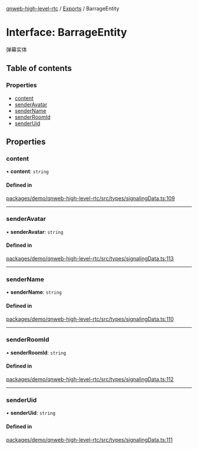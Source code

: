[qnweb-high-level-rtc](../README.md) / [Exports](../modules.md) / BarrageEntity

# Interface: BarrageEntity

弹幕实体

## Table of contents

### Properties

- [content](BarrageEntity.md#content)
- [senderAvatar](BarrageEntity.md#senderavatar)
- [senderName](BarrageEntity.md#sendername)
- [senderRoomId](BarrageEntity.md#senderroomid)
- [senderUid](BarrageEntity.md#senderuid)

## Properties

### content

• **content**: `string`

#### Defined in

[packages/demo/qnweb-high-level-rtc/src/types/signalingData.ts:109](https://github.com/Spencer17x/solutions/blob/84e2f808/Frontend/front-end-solutions/packages/demo/qnweb-high-level-rtc/src/types/signalingData.ts#L109)

___

### senderAvatar

• **senderAvatar**: `string`

#### Defined in

[packages/demo/qnweb-high-level-rtc/src/types/signalingData.ts:113](https://github.com/Spencer17x/solutions/blob/84e2f808/Frontend/front-end-solutions/packages/demo/qnweb-high-level-rtc/src/types/signalingData.ts#L113)

___

### senderName

• **senderName**: `string`

#### Defined in

[packages/demo/qnweb-high-level-rtc/src/types/signalingData.ts:110](https://github.com/Spencer17x/solutions/blob/84e2f808/Frontend/front-end-solutions/packages/demo/qnweb-high-level-rtc/src/types/signalingData.ts#L110)

___

### senderRoomId

• **senderRoomId**: `string`

#### Defined in

[packages/demo/qnweb-high-level-rtc/src/types/signalingData.ts:112](https://github.com/Spencer17x/solutions/blob/84e2f808/Frontend/front-end-solutions/packages/demo/qnweb-high-level-rtc/src/types/signalingData.ts#L112)

___

### senderUid

• **senderUid**: `string`

#### Defined in

[packages/demo/qnweb-high-level-rtc/src/types/signalingData.ts:111](https://github.com/Spencer17x/solutions/blob/84e2f808/Frontend/front-end-solutions/packages/demo/qnweb-high-level-rtc/src/types/signalingData.ts#L111)

